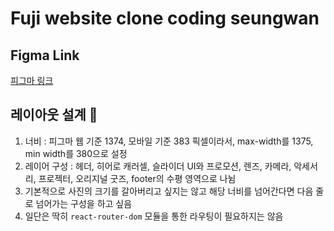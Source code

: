 # Fuji website clone coding seungwan

## Figma Link

[피그마 링크](<https://www.figma.com/design/vT5c6MXGCIUL5MDVHcyhb1/%ED%9B%84%EC%A7%80%ED%95%84%EB%A6%84-%ED%99%88%ED%8E%98%EC%9D%B4%EC%A7%80-%EB%A6%AC%EB%94%94%EC%9E%90%EC%9D%B8-(Community)?node-id=0-1&node-type=canvas&t=4gubyN6IxeQYfKO4-0>)

## 레이아웃 설계 🎨

1. 너비 : 피그마 웹 기준 1374, 모바일 기준 383 픽셀이라서, max-width를 1375, min width를 380으로 설정
2. 레이어 구성 : 헤더, 히어로 캐러셀, 슬라이더 UI와 프로모션, 렌즈, 카메라, 악세서리, 프로젝터, 오리지널 굿즈, footer의 수평 영역으로 나뉨
3. 기본적으로 사진의 크기를 갈아버리고 싶지는 않고 해당 너비를 넘어간다면 다음 줄로 넘어가는 구성을 하고 싶음
4. 일단은 딱히 `react-router-dom` 모듈을 통한 라우팅이 필요하지는 않음
